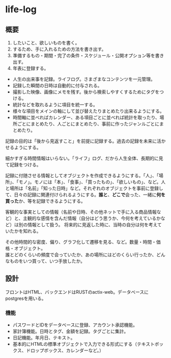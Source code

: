# life-log

## 概要

1. したいこと、欲しいものを書く。
2. するため、手に入れるための方法を書き出す。
3. 準備するもの・期間・完了の条件・スケジュール・公開オプション等を書き出す。
4. 年表に登録する。

- 人生の出来事を記録。ライフログ。さまざまなコンテンツを一元管理。  
- 記録した瞬間の日時は自動的に付与される。
- 撮影した映像、画像にメモを残す。後から検索しやすくするためにタグをつける。
- 統計などを取れるように項目を統一する。  
- 様々な項目をメインの軸にして並び替えたりまとめたり出来るようにする。  
- 時間軸に並べればカレンダー、ある項目ごとに並べれば統計を取ったり、場所ごとにまとめたり、人ごとにまとめたり、事前に作ったジャンルごとにまとめたり。

記録の目的は「後から見返すこと」を前提に記録する。過去の記録を未来に活かせるようにする。

細かすぎる時間情報はいらない。「ライフ」ログ、だから人生全体、長期的に見て記録をつける。

記録に付随させる情報としてオブジェクトを作成できるようにする。「人」、「場所」、「モノ」。モノには「本」、「食事」、「買ったもの」、「欲しいもの」、など。人と場所は「名前」「知った日時」など。それぞれのオブジェクトを事前に登録して、日々の記録に関連付けられるようにする。__誰と__、**どこで**会った、一緒に**何を買った**か、等を記録できるようにする。

客観的な事実としての情報（名前や日時、その他ネットで手に入る商品情報など）と、主観的な感情を含んだ情報（自分はどう思うか、今何を考えているかなど）は別の情報として扱う。
将来的に見返した時に、当時の自分は何を考えていたかを知れる。

その他時間的な密度、偏り、グラフ化して遷移を見る、など。数量・時間・価格・オブジェクト。  
誰とどのくらいの頻度で会っていたか、あの場所にはどのくらい行ったか、どんなものをいつ買って、いつ手放したか。

## 設計

フロントはHTML、バックエンドはRUSTのactix-web。データベースにpostgresを用いる。  

### 機能
- パスワードとIDをデータベースに登録、アカウント承認機能。
- 家計簿機能。日時とタグ、金額を記録。タグごとに集計。
- 日記機能。年月日、テキスト。  
- 基本的にHTMLの標準オブジェクトで入力できる形式にする（テキストボックス、ドロップボックス、カレンダーなど。）  



